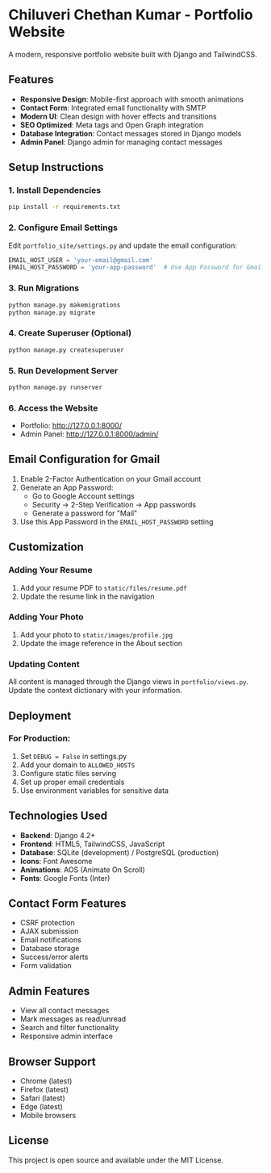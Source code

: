 # Chiluveri Chethan Kumar - Portfolio Website

A modern, responsive portfolio website built with Django and TailwindCSS.

## Features

- **Responsive Design**: Mobile-first approach with smooth animations
- **Contact Form**: Integrated email functionality with SMTP
- **Modern UI**: Clean design with hover effects and transitions
- **SEO Optimized**: Meta tags and Open Graph integration
- **Database Integration**: Contact messages stored in Django models
- **Admin Panel**: Django admin for managing contact messages

## Setup Instructions

### 1. Install Dependencies
```bash
pip install -r requirements.txt
```

### 2. Configure Email Settings
Edit `portfolio_site/settings.py` and update the email configuration:

```python
EMAIL_HOST_USER = 'your-email@gmail.com'
EMAIL_HOST_PASSWORD = 'your-app-password'  # Use App Password for Gmail
```

### 3. Run Migrations
```bash
python manage.py makemigrations
python manage.py migrate
```

### 4. Create Superuser (Optional)
```bash
python manage.py createsuperuser
```

### 5. Run Development Server
```bash
python manage.py runserver
```

### 6. Access the Website
- Portfolio: http://127.0.0.1:8000/
- Admin Panel: http://127.0.0.1:8000/admin/

## Email Configuration for Gmail

1. Enable 2-Factor Authentication on your Gmail account
2. Generate an App Password:
   - Go to Google Account settings
   - Security → 2-Step Verification → App passwords
   - Generate a password for "Mail"
3. Use this App Password in the `EMAIL_HOST_PASSWORD` setting

## Customization

### Adding Your Resume
1. Add your resume PDF to `static/files/resume.pdf`
2. Update the resume link in the navigation

### Adding Your Photo
1. Add your photo to `static/images/profile.jpg`
2. Update the image reference in the About section

### Updating Content
All content is managed through the Django views in `portfolio/views.py`. Update the context dictionary with your information.

## Deployment

### For Production:
1. Set `DEBUG = False` in settings.py
2. Add your domain to `ALLOWED_HOSTS`
3. Configure static files serving
4. Set up proper email credentials
5. Use environment variables for sensitive data

## Technologies Used

- **Backend**: Django 4.2+
- **Frontend**: HTML5, TailwindCSS, JavaScript
- **Database**: SQLite (development) / PostgreSQL (production)
- **Icons**: Font Awesome
- **Animations**: AOS (Animate On Scroll)
- **Fonts**: Google Fonts (Inter)

## Contact Form Features

- CSRF protection
- AJAX submission
- Email notifications
- Database storage
- Success/error alerts
- Form validation

## Admin Features

- View all contact messages
- Mark messages as read/unread
- Search and filter functionality
- Responsive admin interface

## Browser Support

- Chrome (latest)
- Firefox (latest)
- Safari (latest)
- Edge (latest)
- Mobile browsers

## License

This project is open source and available under the MIT License.